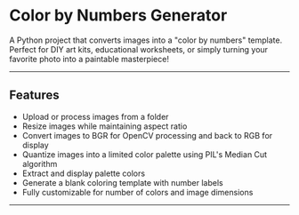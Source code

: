 # Color by Numbers Generator

A Python project that converts images into a "color by numbers" template. Perfect for DIY art kits, educational worksheets, or simply turning your favorite photo into a paintable masterpiece!

---

## Features

- Upload or process images from a folder
- Resize images while maintaining aspect ratio
- Convert images to BGR for OpenCV processing and back to RGB for display
- Quantize images into a limited color palette using PIL's Median Cut algorithm
- Extract and display palette colors
- Generate a blank coloring template with number labels
- Fully customizable for number of colors and image dimensions

---
